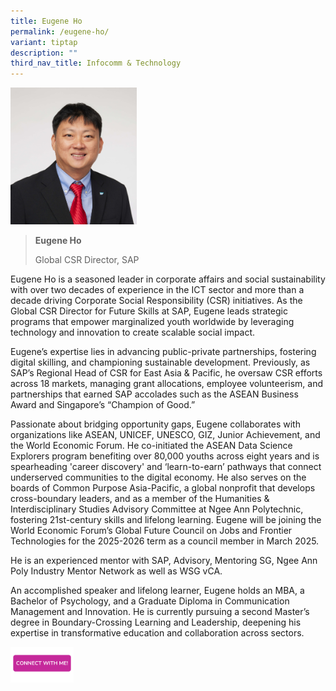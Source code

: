 ```yaml
---
title: Eugene Ho
permalink: /eugene-ho/
variant: tiptap
description: ""
third_nav_title: Infocomm & Technology
---
```

<p></p>
<div class="isomer-image-wrapper">
<img style="width: 40%;" height="auto" width="100%" alt="" src="/images/Profile Photos/Eugene_Ho_1_copy.jpg">
</div>
<p></p>
<blockquote>
<p><strong>Eugene Ho</strong>
</p>
<p>Global CSR Director, SAP</p>
</blockquote>
<p></p>
<p>Eugene Ho is a seasoned leader in corporate affairs and social sustainability
with over two decades of experience in the ICT sector and more than a decade
driving Corporate Social Responsibility (CSR) initiatives. As the Global
CSR Director for Future Skills at SAP, Eugene leads strategic programs
that empower marginalized youth worldwide by leveraging technology and
innovation to create scalable social impact.</p>
<p>Eugene’s expertise lies in advancing public-private partnerships, fostering
digital skilling, and championing sustainable development. Previously,
as SAP’s Regional Head of CSR for East Asia &amp; Pacific, he oversaw CSR
efforts across 18 markets, managing grant allocations, employee volunteerism,
and partnerships that earned SAP accolades such as the ASEAN Business Award
and Singapore’s “Champion of Good.”</p>
<p>Passionate about bridging opportunity gaps, Eugene collaborates with organizations
like ASEAN, UNICEF, UNESCO, GIZ, Junior Achievement, and the World Economic
Forum. He co-initiated the ASEAN Data Science Explorers program benefiting
over 80,000 youths across eight years and is spearheading 'career discovery'
and ‘learn-to-earn’ pathways that connect underserved communities to the
digital economy. He also serves on the boards of Common Purpose Asia-Pacific,
a global nonprofit that develops cross-boundary leaders, and as a member
of the Humanities &amp; Interdisciplinary Studies Advisory Committee at
Ngee Ann Polytechnic, fostering 21st-century skills and lifelong learning.
Eugene will be joining the World Economic Forum’s Global Future Council
on Jobs and Frontier Technologies for the 2025-2026 term as a council member
in March 2025.</p>
<p>He is an experienced mentor with SAP, Advisory, Mentoring SG, Ngee Ann
Poly Industry Mentor Network as well as WSG vCA.</p>
<p>An accomplished speaker and lifelong learner, Eugene holds an MBA, a Bachelor
of Psychology, and a Graduate Diploma in Communication Management and Innovation.
He is currently pursuing a second Master’s degree in Boundary-Crossing
Learning and Leadership, deepening his expertise in transformative education
and collaboration across sectors.</p>
<p></p>
<p></p><a class="isomer-image-wrapper" href="https://form.gov.sg/677f33a655b304aff4abb748"><img style="width: 20%;" height="auto" width="100%" alt="" src="/images/CONNECT_WITH_ME.png"></a>
<p></p>